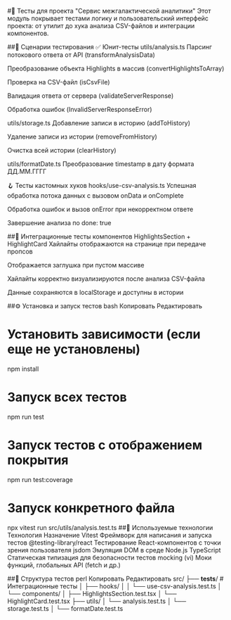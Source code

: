 #🧪 Тесты для проекта "Сервис межгалактической аналитики"
Этот модуль покрывает тестами логику и пользовательский интерфейс проекта: от утилит до хука анализа CSV-файлов и интеграции компонентов.

##📄 Сценарии тестирования
✅ Юнит-тесты
utils/analysis.ts
Парсинг потокового ответа от API (transformAnalysisData)

Преобразование объекта Highlights в массив (convertHighlightsToArray)

Проверка на CSV-файл (isCsvFile)

Валидация ответа от сервера (validateServerResponse)

Обработка ошибок (InvalidServerResponseError)

utils/storage.ts
Добавление записи в историю (addToHistory)

Удаление записи из истории (removeFromHistory)

Очистка всей истории (clearHistory)

utils/formatDate.ts
Преобразование timestamp в дату формата ДД.ММ.ГГГГ

🪝 Тесты кастомных хуков
hooks/use-csv-analysis.ts
Успешная обработка потока данных с вызовом onData и onComplete

Обработка ошибок и вызов onError при некорректном ответе

Завершение анализа по done: true

##🧩 Интеграционные тесты компонентов
HighlightsSection + HighlightCard
Хайлайты отображаются на странице при передаче пропсов

Отображается заглушка при пустом массиве

Хайлайты корректно визуализируются после анализа CSV-файла

Данные сохраняются в localStorage и доступны в истории

##⚙️ Установка и запуск тестов
bash
Копировать
Редактировать
# Установить зависимости (если еще не установлены)
npm install

# Запуск всех тестов
npm run test

# Запуск тестов с отображением покрытия
npm run test:coverage

# Запуск конкретного файла
npx vitest run src/utils/analysis.test.ts
##🧰 Используемые технологии
Технология	Назначение
Vitest	Фреймворк для написания и запуска тестов
@testing-library/react	Тестирование React-компонентов с точки зрения пользователя
jsdom	Эмуляция DOM в среде Node.js
TypeScript	Статическая типизация для безопасности тестов
mocking (vi)	Моки функций, глобальных API (fetch и др.)

##📁 Структура тестов
perl
Копировать
Редактировать
src/
├── __tests__/                 # Интеграционные тесты
│   ├── hooks/
│   │   └── use-csv-analysis.test.ts
│   └── components/
│       ├── HighlightsSection.test.tsx
│       └── HighlightCard.test.tsx
├── utils/
│   └── analysis.test.ts
│   └── storage.test.ts
│   └── formatDate.test.ts
